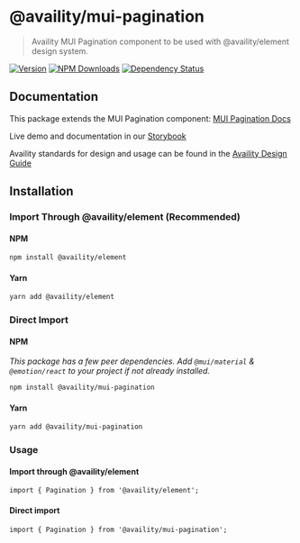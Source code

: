 # @availity/mui-pagination

> Availity MUI Pagination component to be used with @availity/element design system.

[![Version](https://img.shields.io/npm/v/@availity/mui-pagination.svg?style=for-the-badge)](https://www.npmjs.com/package/@availity/mui-pagination)
[![NPM Downloads](https://img.shields.io/npm/dt/@availity/mui-pagination.svg?style=for-the-badge)](https://www.npmjs.com/package/@availity/mui-pagination)
[![Dependency Status](https://img.shields.io/librariesio/release/npm/@availity/mui-pagination?style=for-the-badge)](https://github.com/Availity/element/blob/main/packages/mui-pagination/package.json)

## Documentation

This package extends the MUI Pagination component: [MUI Pagination Docs](https://mui.com/components/pagination/)

Live demo and documentation in our [Storybook](https://availity.github.io/element/?path=/docs/components-pagination-introduction--docs)

Availity standards for design and usage can be found in the [Availity Design Guide](https://zeroheight.com/2e36e50c7)

## Installation

### Import Through @availity/element (Recommended)

#### NPM

```bash
npm install @availity/element
```

#### Yarn

```bash
yarn add @availity/element
```

### Direct Import

#### NPM

_This package has a few peer dependencies. Add `@mui/material` & `@emotion/react` to your project if not already installed._

```bash
npm install @availity/mui-pagination
```

#### Yarn

```bash
yarn add @availity/mui-pagination
```

### Usage

#### Import through @availity/element

```tsx
import { Pagination } from '@availity/element';
```

#### Direct import

```tsx
import { Pagination } from '@availity/mui-pagination';
```
